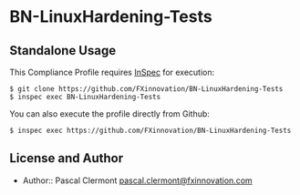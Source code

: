 BN-LinuxHardening-Tests
=======================

## Standalone Usage

This Compliance Profile requires [InSpec](https://github.com/chef/inspec) for execution:

```
$ git clone https://github.com/FXinnovation/BN-LinuxHardening-Tests
$ inspec exec BN-LinuxHardening-Tests
```

You can also execute the profile directly from Github:

```
$ inspec exec https://github.com/FXinnovation/BN-LinuxHardening-Tests
```

## License and Author

* Author:: Pascal Clermont <pascal.clermont@fxinnovation.com>

